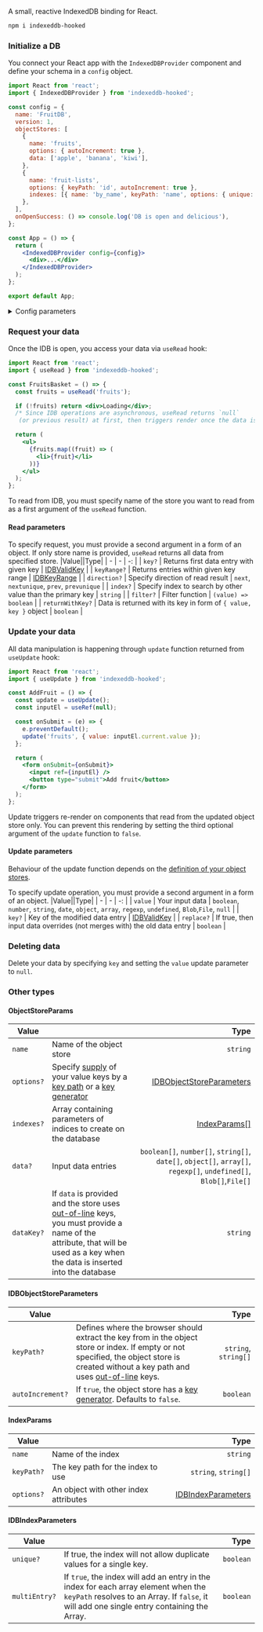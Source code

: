 A small, reactive IndexedDB binding for React.

```bash
npm i indexeddb-hooked
```

### Initialize a DB

You connect your React app with the `IndexedDBProvider` component and define your schema in a `config` object.

```jsx
import React from 'react';
import { IndexedDBProvider } from 'indexeddb-hooked';

const config = {
  name: 'FruitDB',
  version: 1,
  objectStores: [
    {
      name: 'fruits',
      options: { autoIncrement: true },
      data: ['apple', 'banana', 'kiwi'],
    },
    {
      name: 'fruit-lists',
      options: { keyPath: 'id', autoIncrement: true },
      indexes: [{ name: 'by_name', keyPath: 'name', options: { unique: true } }],
    },
  ],
  onOpenSuccess: () => console.log('DB is open and delicious'),
};

const App = () => {
  return (
    <IndexedDBProvider config={config}>
      <div>...</div>
    </IndexedDBProvider>
  );
};

export default App;
```

<details>
<summary>Config parameters</summary>
 
|Value| |Type|
| - | - | -: |
| `name?` | Name of your database | `string` |
| `version?` | Current [version](https://developer.mozilla.org/en-US/docs/Web/API/IndexedDB_API/Using_IndexedDB#opening_a_database) of your database | `unsigned long long` |
| `objectStores` | Definition of your object stores | [ObjectStoreParams[]](#objectstoreparams) |
| `onOpenSuccess?` | Callback function called if the [IDBFactory.open](https://developer.mozilla.org/en-US/docs/Web/API/IDBFactory/open) request was successful | [IDBRequest.onsuccess](https://developer.mozilla.org/en-US/docs/Web/API/IDBRequest/onsuccess) |
| `onOpenError?` | Callback function fired when the open request returns an error. | [IDBRequest.onerror](https://developer.mozilla.org/en-US/docs/Web/API/IDBRequest/onerror) |
| `onUpgradeNeeded?` | Callback function fired when the database doesn't already exist or if version number is upgraded. Specify this event handler in case you want full control over the creation of your database schema. |`(event, objectStores) => void` |

</details>

### Request your data

Once the IDB is open, you access your data via `useRead` hook:

```jsx
import React from 'react';
import { useRead } from 'indexeddb-hooked';

const FruitsBasket = () => {
  const fruits = useRead('fruits');

  if (!fruits) return <div>Loading</div>;
  /* Since IDB operations are asynchronous, useRead returns `null`
   (or previous result) at first, then triggers render once the data is obtained.*/

  return (
    <ul>
      {fruits.map((fruit) => (
        <li>{fruit}</li>
      ))}
    </ul>
  );
};
```

To read from IDB, you must specify name of the store you want to read from as a first argument of the `useRead` function.

#### Read parameters

To specify request, you must provide a second argument in a form of an object. If only store name is provided, `useRead` returns all data from specified store.
|Value||Type|
| - | - | -: |
| `key?` | Returns first data entry with given key | [IDBValidKey](https://microsoft.github.io/PowerBI-JavaScript/modules/_node_modules_typedoc_node_modules_typescript_lib_lib_dom_d_.html#idbvalidkey) |
| `keyRange?` | Returns entries within given key range | [IDBKeyRange](https://developer.mozilla.org/en-US/docs/Web/API/IDBKeyRange) |
| `direction?` | Specify direction of read result | `next`, `nextunique`, `prev`, `prevunique` |
| `index?` | Specify index to search by other value than the primary key | `string` |
| `filter?` | Filter function | `(value) => boolean` |
| `returnWithKey?` | Data is returned with its key in form of `{ value, key }` object | `boolean` |

### Update your data

All data manipulation is happening through `update` function returned from `useUpdate` hook:

```jsx
import React from 'react';
import { useUpdate } from 'indexeddb-hooked';

const AddFruit = () => {
  const update = useUpdate();
  const inputEl = useRef(null);

  const onSubmit = (e) => {
    e.preventDefault();
    update('fruits', { value: inputEl.current.value });
  };

  return (
    <form onSubmit={onSubmit}>
      <input ref={inputEl} />
      <button type="submit">Add fruit</button>
    </form>
  );
};
```

Update triggers re-render on components that read from the updated object store only. You can prevent this rendering by setting the third optional argument of the `update` function to `false`.

#### Update parameters

Behaviour of the update function depends on the [definition of your object stores](https://developer.mozilla.org/en-US/docs/Web/API/IndexedDB_API/Using_IndexedDB#structuring_the_database).

To specify update operation, you must provide a second argument in a form of an object.
|Value||Type|
| - | - | -: |
| `value` | Your input data | `boolean`, `number`, `string`, `date`, `object`, `array`, `regexp`, `undefined`, `Blob`,`File`, `null` |
| `key?` | Key of the modified data entry | [IDBValidKey](https://microsoft.github.io/PowerBI-JavaScript/modules/_node_modules_typedoc_node_modules_typescript_lib_lib_dom_d_.html#idbvalidkey) |
| `replace?` | If true, then input data overrides (not merges with) the old data entry | `boolean` |

### Deleting data

Delete your data by specifying `key` and setting the `value` update parameter to `null`.

### Other types

#### ObjectStoreParams
  
|Value||Type|
|-|-|-:|
| `name` | Name of the object store | `string` |
| `options?` | Specify [supply](https://developer.mozilla.org/en-US/docs/Web/API/IndexedDB_API/Using_IndexedDB#structuring_the_database) of your value keys by a [key path](https://developer.mozilla.org/en-US/docs/Web/API/IndexedDB_API/Basic_Concepts_Behind_IndexedDB#gloss_keypath) or a [key generator](https://developer.mozilla.org/en-US/docs/Web/API/IndexedDB_API/Basic_Concepts_Behind_IndexedDB#gloss_keygenerator) | [IDBObjectStoreParameters](#idbobjectstoreparameters) |
| `indexes?` | Array containing parameters of indices to create on the database | [IndexParams[]](#indexparams) |
| `data?` | Input data entries | `boolean[]`, `number[]`, `string[]`, `date[]`, `object[]`, `array[]`, `regexp[]`, `undefined[]`, `Blob[]`,`File[]` |
| `dataKey?` | If `data` is provided and the store uses [out-of-line](https://developer.mozilla.org/en-US/docs/Web/API/IndexedDB_API/Basic_Concepts_Behind_IndexedDB#gloss_outofline_key) keys, you must provide a name of the attribute, that will be used as a key when the data is inserted into the database | `string` |

#### IDBObjectStoreParameters
 
|Value||Type|
| - | - | -: |
| `keyPath?` | Defines where the browser should extract the key from in the object store or index. If empty or not specified, the object store is created without a key path and uses [out-of-line](https://developer.mozilla.org/en-US/docs/Web/API/IndexedDB_API/Basic_Concepts_Behind_IndexedDB#gloss_outofline_key) keys. | `string`, `string[]` |
| `autoIncrement?` | If `true`, the object store has a [key generator](https://developer.mozilla.org/en-US/docs/Web/API/IndexedDB_API/Basic_Concepts_Behind_IndexedDB#gloss_keygenerator). Defaults to `false`. | `boolean` |

#### IndexParams
|Value||Type|
| - | - | -: |
| `name` | Name of the index | `string` |
| `keyPath?` | The key path for the index to use | `string`, `string[]` |
| `options?` | An object with other index attributes | [IDBIndexParameters](#idbindexparameters) |

#### IDBIndexParameters 
|Value||Type|
| - | - | -: |
| `unique?` | If true, the index will not allow duplicate values for a single key. | `boolean` |
| `multiEntry?` | If `true`, the index will add an entry in the index for each array element when the `keyPath` resolves to an Array. If `false`, it will add one single entry containing the Array. | `boolean` |

